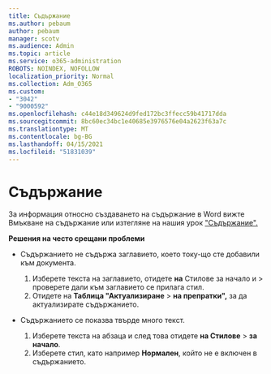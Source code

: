 ```yaml
---
title: Съдържание
ms.author: pebaum
author: pebaum
manager: scotv
ms.audience: Admin
ms.topic: article
ms.service: o365-administration
ROBOTS: NOINDEX, NOFOLLOW
localization_priority: Normal
ms.collection: Adm_O365
ms.custom:
- "3042"
- "9000592"
ms.openlocfilehash: c44e18d349624d9fed172bc3ffecc59b41717dda
ms.sourcegitcommit: 8bc60ec34bc1e40685e3976576e04a2623f63a7c
ms.translationtype: MT
ms.contentlocale: bg-BG
ms.lasthandoff: 04/15/2021
ms.locfileid: "51831039"
---
```

# <a name="table-of-contents"></a>Съдържание

За информация относно създаването на съдържание в [](https://support.office.com/article/882e8564-0edb-435e-84b5-1d8552ccf0c0)Word вижте Вмъкване на съдържание или изтегляне на нашия урок ["Съдържание".](https://go.microsoft.com/fwlink/?linkid=2065106)

**Решения на често срещани проблеми**

- Съдържанието не съдържа заглавието, което току-що сте добавили към документа.
  1. Изберете текста на заглавието, отидете **на** Стилове за начало и  >  проверете дали към заглавието се прилага стил.
  2. Отидете на **Таблица "Актуализиране**  >  **на препратки",** за да актуализирате съдържанието.

- Съдържанието се показва твърде много текст. 
  1. Изберете текста на абзаца и след това отидете **на Стилове**  >  **за начало**.
  2. Изберете стил, като например **Нормален**, който не е включен в съдържанието.